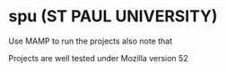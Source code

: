 # spu (ST PAUL UNIVERSITY)
Use MAMP to run the projects also note that

Projects are well tested under Mozilla version 52
